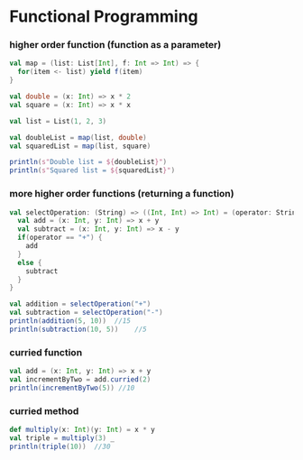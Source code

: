 # Functional Programming

### higher order function (function as a parameter)
```scala
val map = (list: List[Int], f: Int => Int) => {
  for(item <- list) yield f(item)
}

val double = (x: Int) => x * 2
val square = (x: Int) => x * x

val list = List(1, 2, 3)

val doubleList = map(list, double)
val squaredList = map(list, square)

println(s"Double list = ${doubleList}")
println(s"Squared list = ${squaredList}")
```

### more higher order functions (returning a function)
```scala
val selectOperation: (String) => ((Int, Int) => Int) = (operator: String) => {
  val add = (x: Int, y: Int) => x + y
  val subtract = (x: Int, y: Int) => x - y
  if(operator == "+") {
    add
  }
  else {
    subtract
  }
}

val addition = selectOperation("+")
val subtraction = selectOperation("-")
println(addition(5, 10))  //15
println(subtraction(10, 5))    //5
```

### curried function
```scala
val add = (x: Int, y: Int) => x + y
val incrementByTwo = add.curried(2)
println(incrementByTwo(5)) //10
```

### curried method
```scala
def multiply(x: Int)(y: Int) = x * y
val triple = multiply(3) _
println(triple(10))  //30
```
